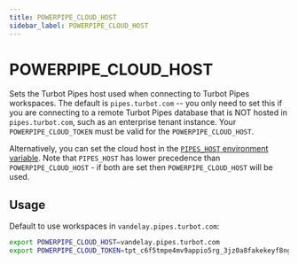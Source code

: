 ```yaml
---
title: POWERPIPE_CLOUD_HOST
sidebar_label: POWERPIPE_CLOUD_HOST
---
```


# POWERPIPE_CLOUD_HOST

Sets the Turbot Pipes host used when connecting to Turbot Pipes workspaces.  The default is `pipes.turbot.com` -- you only need to set this if you are connecting to a remote Turbot Pipes database that is NOT hosted in `pipes.turbot.com`, such as an enterprise tenant instance. Your `POWERPIPE_CLOUD_TOKEN` must be valid for the `POWERPIPE_CLOUD_HOST`.

Alternatively, you can set the cloud host in the [`PIPES_HOST` environment variable](/docs/reference/env-vars/pipes_host). Note that `PIPES_HOST` has lower precedence than `POWERPIPE_CLOUD_HOST` - if both are set then `POWERPIPE_CLOUD_HOST` will be used.

## Usage 
Default to use workspaces in `vandelay.pipes.turbot.com`:

```bash
export POWERPIPE_CLOUD_HOST=vandelay.pipes.turbot.com
export POWERPIPE_CLOUD_TOKEN=tpt_c6f5tmpe4mv9appio5rg_3jz0a8fakekeyf8ng72qr646
```
